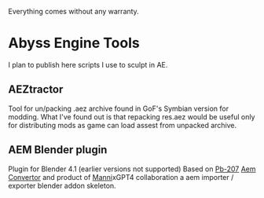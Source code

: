 Everything comes without any warranty.
# Abyss Engine Tools 
I plan to publish here scripts I use to sculpt in AE.
## AEZtractor
Tool for un/packing .aez archive found in GoF's Symbian version for modding.
What I've found out is that repacking res.aez would be useful only for distributing mods as game can load assest from unpacked archive.
## AEM Blender plugin
Plugin for Blender 4.1 (earlier versions not supported)
Based on [Pb-207](https://github.com/Pb-207) [Aem Convertor](https://github.com/Pb-207/AemConvertor) and product of [Manni](https://github.com/Manni1000)xGPT4 collaboration a aem importer / exporter blender addon skeleton. 
